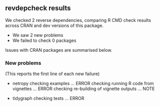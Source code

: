 ## revdepcheck results

We checked 2 reverse dependencies, comparing R CMD check results across CRAN and dev versions of this package.

 * We saw 2 new problems
 * We failed to check 0 packages

Issues with CRAN packages are summarised below.

### New problems
(This reports the first line of each new failure)

* netropy
  checking examples ... ERROR
  checking running R code from vignettes ... ERROR
  checking re-building of vignette outputs ... NOTE

* tidygraph
  checking tests ... ERROR


